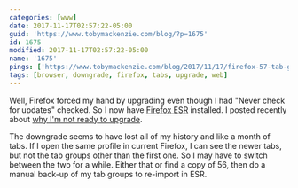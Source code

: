```yaml
---
categories: [www]
date: 2017-11-17T02:57:22-05:00
guid: 'https://www.tobymackenzie.com/blog/?p=1675'
id: 1675
modified: 2017-11-17T02:57:22-05:00
name: '1675'
pings: ['https://www.tobymackenzie.com/blog/2017/11/17/firefox-57-tab-groups-downgrade-esr/']
tags: [browser, downgrade, firefox, tabs, upgrade, web]
---
```


Well, Firefox forced my hand by upgrading even though I had "Never check for updates" checked.  So I now have [Firefox ESR](https://www.mozilla.org/en-US/firefox/organizations/) installed.<!--more-->  I posted recently about [why I'm not ready to upgrade](https://www.tobymackenzie.com/blog/2017/11/17/firefox-57-tab-groups-downgrade-esr/).

The downgrade seems to have lost all of my history and like a month of tabs.  If I open the same profile in current Firefox, I can see the newer tabs, but not the tab groups other than the first one.  So I may have to switch between the two for a while.  Either that or find a copy of 56, then do a manual back-up of my tab groups to re-import in ESR.
